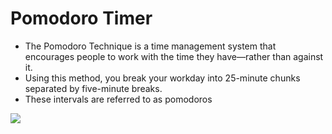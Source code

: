# Pomodoro Timer

- The Pomodoro Technique is a time management system that encourages people to work with the time they have—rather than against it. 
- Using this method, you break your workday into 25-minute chunks separated by five-minute breaks. 
- These intervals are referred to as pomodoros

![](https://imageio.forbes.com/specials-images/imageserve/509628331/Pomodoro-technique/960x0.jpg?format=jpg&width=960)